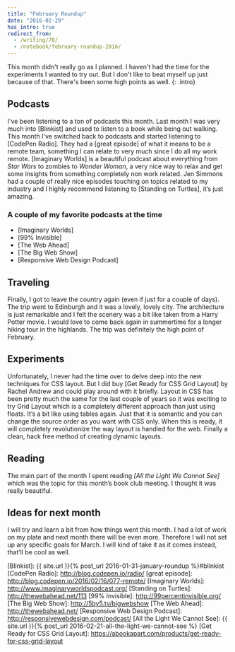 ```yaml
---
title: "February Roundup"
date: "2016-02-29"
has_intro: true
redirect_from:
  - /writing/70/
  - /notebook/february-roundup-2016/
---
```


This month didn't really go as I planned. I haven't had the time for the experiments I wanted to try out. But I don't like to beat myself up just because of that. There's been some high points as well.
{: .intro}

## Podcasts
I've been listening to a ton of podcasts this month. Last month I was very much into [Blinkist] and used to listen to a book while being out walking. This month I've switched back to podcasts and started listening to [CodePen Radio]. They had a [great episode] of what it means to be a remote team, something I can relate to very much since I do all my work remote. [Imaginary Worlds] is a beautiful podcast about everything from _Star Wars_ to zombies to _Wonder Woman_, a very nice way to relax and get some insights from something completely non work related. Jen Simmons had a couple of really nice episodes touching on topics related to my industry and I highly recommend listening to [Standing on Turtles], it’s just amazing.

### A couple of my favorite podcasts at the time
- [Imaginary Worlds]
- [99% Invisible]
- [The Web Ahead]
- [The Big Web Show]
- [Responsive Web Design Podcast]

## Traveling
Finally, I got to leave the country again (even if just for a couple of days). The trip went to Edinburgh and it was a lovely, lovely city. The architecture is just remarkable and I felt the scenery was a bit like taken from a Harry Potter movie. I would love to come back again in summertime for a longer hiking tour in the highlands. The trip was definitely the high point of February.

## Experiments
Unfortunately, I never had the time over to delve deep into the new techniques for CSS layout. But I did buy [Get Ready for CSS Grid Layout] by Rachel Andrew and could play around with it briefly. Layout in CSS has been pretty much the same for the last couple of years so it was exciting to try Grid Layout which is a completely different approach than just using floats. It’s a bit like using tables again. Just that it is semantic and you can change the source order as you want with CSS only. When this is ready, it will completely revolutionize the way layout is handled for the web. Finally a clean, hack free method of creating dynamic layouts.

## Reading
The main part of the month I spent reading _[All the Light We Cannot See]_ which was the topic for this month’s book club meeting. I thought it was really beautiful.

## Ideas for next month
I will try and learn a bit from how things went this month. I had a lot of work on my plate and next month there will be even more. Therefore I will not set up any specific goals for March. I will kind of take it as it comes instead, that’ll be cool as well.

[Blinkist]: {{ site.url }}{% post_url 2016-01-31-january-roundup %}#blinkist
[CodePen Radio]: http://blog.codepen.io/radio/
[great episode]: http://blog.codepen.io/2016/02/16/077-remote/
[Imaginary Worlds]: http://www.imaginaryworldspodcast.org/
[Standing on Turtles]: http://thewebahead.net/113
[99% Invisible]: http://99percentinvisible.org/
[The Big Web Show]: http://5by5.tv/bigwebshow
[The Web Ahead]: http://thewebahead.net/
[Responsive Web Design Podcast]: http://responsivewebdesign.com/podcast/
[All the Light We Cannot See]: {{ site.url }}{% post_url 2016-02-21-all-the-light-we-cannot-see %}
[Get Ready for CSS Grid Layout]: https://abookapart.com/products/get-ready-for-css-grid-layout
